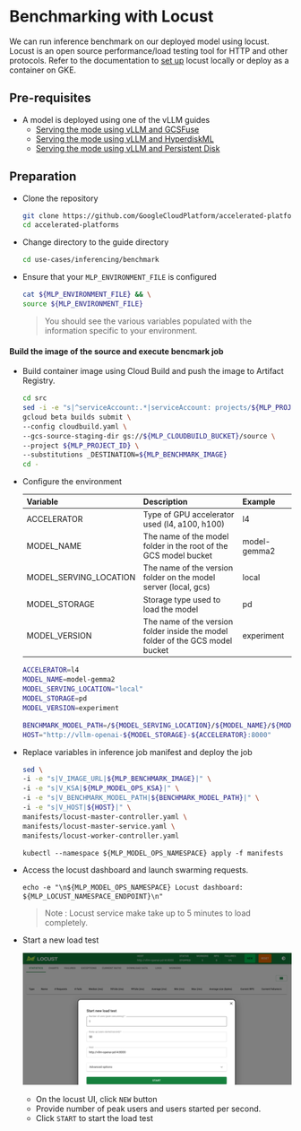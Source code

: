 # Benchmarking with Locust

We can run inference benchmark on our deployed model using locust.
Locust is an open source performance/load testing tool for HTTP and other protocols.
Refer to the documentation to [set up](https://docs.locust.io/en/stable/installation.html) locust locally or deploy as a container on GKE.

## Pre-requisites

- A model is deployed using one of the vLLM guides
  - [Serving the mode using vLLM and GCSFuse](/use-cases/inferencing/serving/vllm/gcsfuse/README.md)
  - [Serving the mode using vLLM and HyperdiskML](/use-cases/inferencing/serving/vllm/hyperdiskML/README.md)
  - [Serving the mode using vLLM and Persistent Disk](/use-cases/inferencing/serving/vllm/persistent-disk/README.md)

## Preparation

- Clone the repository

  ```sh
  git clone https://github.com/GoogleCloudPlatform/accelerated-platforms && \
  cd accelerated-platforms
  ```

- Change directory to the guide directory

  ```sh
  cd use-cases/inferencing/benchmark
  ```

- Ensure that your `MLP_ENVIRONMENT_FILE` is configured

  ```sh
  cat ${MLP_ENVIRONMENT_FILE} && \
  source ${MLP_ENVIRONMENT_FILE}
  ```

  > You should see the various variables populated with the information specific to your environment.

#### Build the image of the source and execute bencmark job

- Build container image using Cloud Build and push the image to Artifact Registry.

  ```sh
  cd src
  sed -i -e "s|^serviceAccount:.*|serviceAccount: projects/${MLP_PROJECT_ID}/serviceAccounts/${MLP_BUILD_GSA}|" cloudbuild.yaml
  gcloud beta builds submit \
  --config cloudbuild.yaml \
  --gcs-source-staging-dir gs://${MLP_CLOUDBUILD_BUCKET}/source \
  --project ${MLP_PROJECT_ID} \
  --substitutions _DESTINATION=${MLP_BENCHMARK_IMAGE}
  cd -
  ```

- Configure the environment

  | Variable               | Description                                                                    | Example      |
  | -----------------------| ------------------------------------------------------------------------------ | ------------ |
  | ACCELERATOR            | Type of GPU accelerator used (l4, a100, h100)                                  | l4           |
  | MODEL_NAME             | The name of the model folder in the root of the GCS model bucket               | model-gemma2 |
  | MODEL_SERVING_LOCATION | The name of the version folder on the model server (local, gcs)                | local        |
  | MODEL_STORAGE          | Storage type used to load the model                                            | pd           |
  | MODEL_VERSION          | The name of the version folder inside the model folder of the GCS model bucket | experiment   |


  ```sh
  ACCELERATOR=l4
  MODEL_NAME=model-gemma2
  MODEL_SERVING_LOCATION="local"
  MODEL_STORAGE=pd
  MODEL_VERSION=experiment
  ```

  ```sh
  BENCHMARK_MODEL_PATH=/${MODEL_SERVING_LOCATION}/${MODEL_NAME}/${MODEL_VERSION}
  HOST="http://vllm-openai-${MODEL_STORAGE}-${ACCELERATOR}:8000"
  ```

- Replace variables in inference job manifest and deploy the job

  ```sh
  sed \
  -i -e "s|V_IMAGE_URL|${MLP_BENCHMARK_IMAGE}|" \
  -i -e "s|V_KSA|${MLP_MODEL_OPS_KSA}|" \
  -i -e "s|V_BENCHMARK_MODEL_PATH|${BENCHMARK_MODEL_PATH}|" \
  -i -e "s|V_HOST|${HOST}|" \
  manifests/locust-master-controller.yaml \
  manifests/locust-master-service.yaml \
  manifests/locust-worker-controller.yaml
  ```

  ```
  kubectl --namespace ${MLP_MODEL_OPS_NAMESPACE} apply -f manifests
  ```

- Access the locust dashboard and launch swarming requests.

  ```shell
  echo -e "\n${MLP_MODEL_OPS_NAMESPACE} Locust dashboard: ${MLP_LOCUST_NAMESPACE_ENDPOINT}\n"
  ```

  > Note : Locust service make take up to 5 minutes to load completely.

- Start a new load test
  
  ![Locust UI](./img/locust_ui.png)
  
  - On the locust UI, click `NEW` button
  - Provide number of peak users and users started per second.
  - Click `START` to start the load test